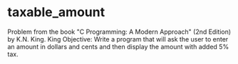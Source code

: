 # taxable_amount

Problem from the book "C Programming: A Modern Approach" (2nd Edition) by K.N. King. King
Objective: Write a program that will ask the user
to enter an amount in dollars and cents and then display the amount with
added 5% tax.
